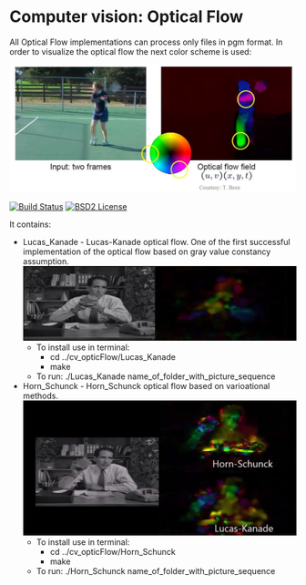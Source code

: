 Computer vision: Optical Flow
====================================================
All Optical Flow implementations can process only files in pgm format.
In order to visualize the optical flow the next color scheme is used:
<p align="center">
  <img src="https://github.com/Dtananaev/cv_opticFlow/blob/master/pictures/Color_scheme.JPG" width="700"/>
</p>


[![Build Status](https://travis-ci.org/Dtananaev/cv_filters.svg?branch=master)](https://travis-ci.org/Dtananaev/cv_filters)
[![BSD2 License](http://img.shields.io/badge/license-BSD2-brightgreen.svg)](https://github.com/Dtananaev/cv_opticFlow/blob/master/LICENSE.md) 
     
It contains:

* Lucas_Kanade - Lucas-Kanade optical flow. One of the first successful implementation of the optical flow based on gray value constancy assumption. 
 [![Lucas_Kanade](https://github.com/Dtananaev/cv_opticFlow/blob/master/pictures/Lucas_Kanade.JPG)](https://www.youtube.com/watch?v=wd3EbR8unJQ)
     * To install use in terminal: 
       * cd ../cv_opticFlow/Lucas_Kanade
       * make
     * To run: ./Lucas_Kanade name_of_folder_with_picture_sequence 
* Horn_Schunck - Horn_Schunck optical flow based on varioational methods.
 [![Lucas_Kanade](https://github.com/Dtananaev/cv_opticFlow/blob/master/pictures/Horn_Schunck.JPG)](https://www.youtube.com/watch?v=vQioi02NS9A)
     * To install use in terminal: 
       * cd ../cv_opticFlow/Horn_Schunck
       * make
     * To run: ./Horn_Schunck name_of_folder_with_picture_sequence 
